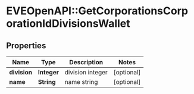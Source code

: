 # EVEOpenAPI::GetCorporationsCorporationIdDivisionsWallet

## Properties
Name | Type | Description | Notes
------------ | ------------- | ------------- | -------------
**division** | **Integer** | division integer | [optional] 
**name** | **String** | name string | [optional] 


